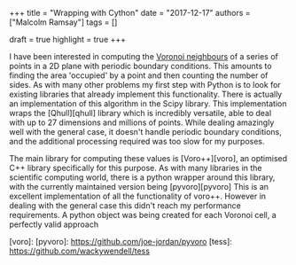 +++
title = "Wrapping with Cython"
date = "2017-12-17"
authors = ["Malcolm Ramsay"]
tags = []

draft = true
highlight = true
+++

 <!--This really needs a good introduction to why this
 is an interesting problem.
 -->

I have been interested in computing the [Voronoi neighbours][voronoi wikipedia]
of a series of points in a 2D plane with periodic boundary conditions.
This amounts to finding the area 'occupied' by a point and
then counting the number of sides.
As with many other problems my first step with Python
is to look for existing libraries that already implement this functionality.
There is actually an implementation of this algorithm in the Scipy library.
This implementation wraps the [Qhull][qhull] library which is incredibly versatile,
able to deal with up to 27 dimensions and millions of points.
While dealing amazingly well with the general case,
it doesn't handle periodic boundary conditions,
and the additional processing required was too slow for my purposes.

The main library for computing these values is [Voro++][voro],
an optimised C++ library specifically for this purpose.
As with many libraries in the scientific computing world,
there is a python wrapper around this library,
with the currently maintained version being <author> [pyvoro][pyvoro]
This is an excellent implementation of all the functionality of voro++.
However in dealing with the general case this didn't reach my performance requirements.
A python object was being created for each Voronoi cell,
a perfectly valid approach


[voronoi wikipedia]:
[qhull]:
[voro]:
[pyvoro]: https://github.com/joe-jordan/pyvoro
[tess]: https://github.com/wackywendell/tess

